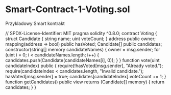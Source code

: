 # Smart-Contract-1-Voting.sol
Przykladowy Smart kontrakt

// SPDX-License-Identifier: MIT
pragma solidity ^0.8.0;
contract Voting {
struct Candidate {
string name;
uint voteCount;
}
address public owner;
mapping(address => bool) public hasVoted;
Candidate[] public candidates;
constructor(string[] memory candidateNames) {
owner = msg.sender;
for (uint i = 0; i < candidateNames.length; i++) {
candidates.push(Candidate(candidateNames[i], 0));
}
}
function vote(uint candidateIndex) public {
require(!hasVoted[msg.sender], "Already voted.");
require(candidateIndex < candidates.length, "Invalid candidate.");
hasVoted[msg.sender] = true;
candidates[candidateIndex].voteCount += 1;
}
function getCandidates() public view returns (Candidate[] memory) {
return candidates;
}
}
